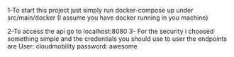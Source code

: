 1-To start this project just simply run docker-compose up under src/main/docker
(I assume you have docker running in you  machine)

2-To access the api go to localhost:8080
3- For the security i choosed something simple and 
the credentials you should use to user the endpoints are 
        User: cloudmobility
        password: awesome

